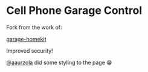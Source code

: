 <H1>Cell Phone Garage Control </H1>

Fork from the work of:

<a href="https://github.com/twstokes/garage-homekit"> garage-homekit</a>

Improved security!

[@aaurzola](https://github.com/aaurzola) did some styling to the page 😁

